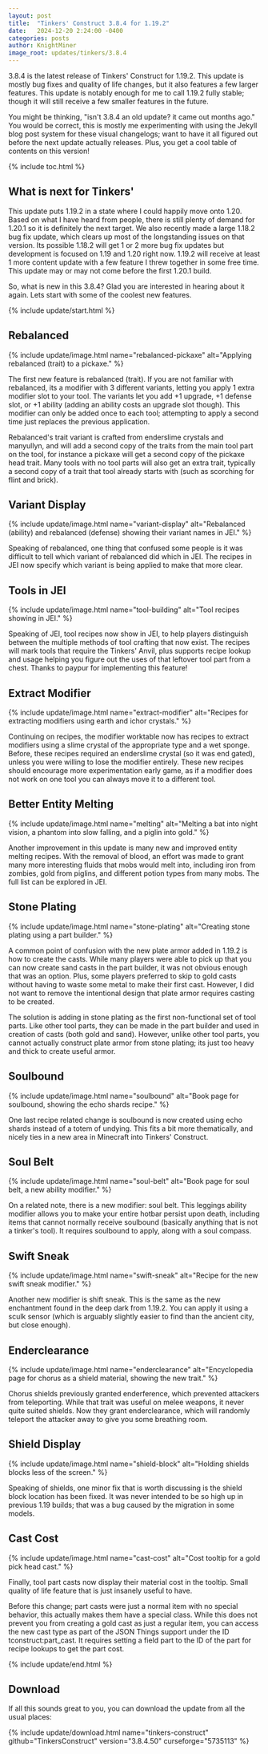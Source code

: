 ```yaml
---
layout: post
title:  "Tinkers' Construct 3.8.4 for 1.19.2"
date:   2024-12-20 2:24:00 -0400
categories: posts
author: KnightMiner
image_root: updates/tinkers/3.8.4
---
```


3.8.4 is the latest release of Tinkers' Construct for 1.19.2. This update is mostly bug fixes and quality of life changes, but it also features a few larger features. This update is notably enough for me to call 1.19.2 fully stable; though it will still receive a few smaller features in the future.

You might be thinking, "isn't 3.8.4 an old update? it came out months ago." You would be correct, this is mostly me experimenting with using the Jekyll blog post system for these visual changelogs; want to have it all figured out before the next update actually releases. Plus, you get a cool table of contents on this version!

{% include toc.html %}

## What is next for Tinkers'

This update puts 1.19.2 in a state where I could happily move onto 1.20. Based on what I have heard from people, there is still plenty of demand for 1.20.1 so it is definitely the next target. We also recently made a large 1.18.2 bug fix update, which clears up most of the longstanding issues on that version. Its possible 1.18.2 will get 1 or 2 more bug fix updates but development is focused on 1.19 and 1.20 right now. 1.19.2 will receive at least 1 more content update with a few feature I threw together in some free time. This update may or may not come before the first 1.20.1 build.

So, what is new in this 3.8.4? Glad you are interested in hearing about it again. Lets start with some of the coolest new features.

{% include update/start.html %}

## Rebalanced

{% include update/image.html name="rebalanced-pickaxe" alt="Applying rebalanced (trait) to a pickaxe." %}

The first new feature is rebalanced (trait). If you are not familiar with rebalanced, its a modifier with 3 different variants, letting you apply 1 extra modifier slot to your tool. The variants let you add +1 upgrade, +1 defense slot, or +1 ability (adding an ability costs an upgrade slot though). This modifier can only be added once to each tool; attempting to apply a second time just replaces the previous application.

Rebalanced's trait variant is crafted from enderslime crystals and manyullyn, and will add a second copy of the traits from the main tool part on the tool, for instance a pickaxe will get a second copy of the pickaxe head trait. Many tools with no tool parts will also get an extra trait, typically a second copy of a trait that tool already starts with (such as scorching for flint and brick).

## Variant Display

{% include update/image.html name="variant-display" alt="Rebalanced (ability) and rebalanced (defense) showing their variant names in JEI." %}

Speaking of rebalanced, one thing that confused some people is it was difficult to tell which variant of rebalanced did which in JEI. The recipes in JEI now specify which variant is being applied to make that more clear.

## Tools in JEI

{% include update/image.html name="tool-building" alt="Tool recipes showing in JEI." %}

Speaking of JEI, tool recipes now show in JEI, to help players distinguish between the multiple methods of tool crafting that now exist. The recipes will mark tools that require the Tinkers' Anvil, plus supports recipe lookup and usage helping you figure out the uses of that leftover tool part from a chest.
Thanks to paypur for implementing this feature!

## Extract Modifier

{% include update/image.html name="extract-modifier" alt="Recipes for extracting modifiers using earth and ichor crystals." %}

Continuing on recipes, the modifier worktable now has recipes to extract modifiers using a slime crystal of the appropriate type and a wet sponge. Before, these recipes required an enderslime crystal (so it was end gated), unless you were willing to lose the modifier entirely. These new recipes should encourage more experimentation early game, as if a modifier does not work on one tool you can always move it to a different tool.

## Better Entity Melting

{% include update/image.html name="melting" alt="Melting a bat into night vision, a phantom into slow falling, and a piglin into gold." %}

Another improvement in this update is many new and improved entity melting recipes. With the removal of blood, an effort was made to grant many more interesting fluids that mobs would melt into, including iron from zombies, gold from piglins, and different potion types from many mobs. The full list can be explored in JEI.

## Stone Plating

{% include update/image.html name="stone-plating" alt="Creating stone plating using a part builder." %}

A common point of confusion with the new plate armor added in 1.19.2 is how to create the casts. While many players were able to pick up that you can now create sand casts in the part builder, it was not obvious enough that was an option. Plus, some players preferred to skip to gold casts without having to waste some metal to make their first cast. However, I did not want to remove the intentional design that plate armor requires casting to be created.

The solution is adding in stone plating as the first non-functional set of tool parts. Like other tool parts, they can be made in the part builder and used in creation of casts (both gold and sand). However, unlike other tool parts, you cannot actually construct plate armor from stone plating; its just too heavy and thick to create useful armor.

## Soulbound

{% include update/image.html name="soulbound" alt="Book page for soulbound, showing the echo shards recipe." %}

One last recipe related change is soulbound is now created using echo shards instead of a totem of undying. This fits a bit more thematically, and nicely ties in a new area in Minecraft into Tinkers' Construct.

## Soul Belt

{% include update/image.html name="soul-belt" alt="Book page for soul belt, a new ability modifier." %}

On a related note, there is a new modifier: soul belt. This leggings ability modifier allows you to make your entire hotbar persist upon death, including items that cannot normally receive soulbound (basically anything that is not a tinker's tool). It requires soulbound to apply, along with a soul compass.

## Swift Sneak

{% include update/image.html name="swift-sneak" alt="Recipe for the new swift sneak modifier." %}

Another new modifier is shift sneak. This is the same as the new enchantment found in the deep dark from 1.19.2. You can apply it using a sculk sensor (which is arguably slightly easier to find than the ancient city, but close enough).

## Enderclearance

{% include update/image.html name="enderclearance" alt="Encyclopedia page for chorus as a shield material, showing the new trait." %}

Chorus shields previously granted enderference, which prevented attackers from teleporting. While that trait was useful on melee weapons, it never quite suited shields. Now they grant enderclearance, which will randomly teleport the attacker away to give you some breathing room.

## Shield Display

{% include update/image.html name="shield-block" alt="Holding shields blocks less of the screen." %}

Speaking of shields, one minor fix that is worth discussing is the shield block location has been fixed. It was never intended to be so high up in previous 1.19 builds; that was a bug caused by the migration in some models.

## Cast Cost

{% include update/image.html name="cast-cost" alt="Cost tooltip for a gold pick head cast." %}

Finally, tool part casts now display their material cost in the tooltip. Small quality of life feature that is just insanely useful to have.

Before this change; part casts were just a normal item with no special behavior, this actually makes them have a special class. While this does not prevent you from creating a gold cast as just a regular item, you can access the new cast type as part of the JSON Things support under the ID tconstruct:part_cast. It requires setting a field part to the ID of the part for recipe lookups to get the part cost.

{% include update/end.html %}

## Download

If all this sounds great to you, you can download the update from all the usual places:

{% include update/download.html name="tinkers-construct" github="TinkersConstruct" version="3.8.4.50" curseforge="5735113" %}